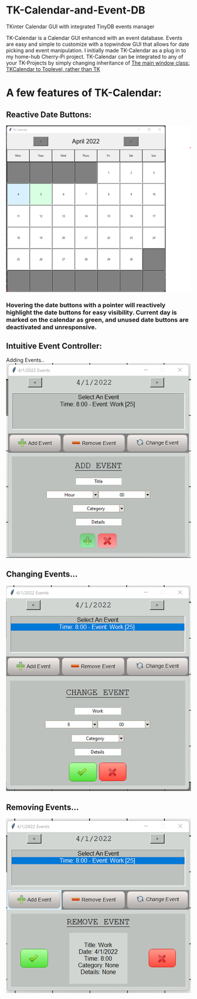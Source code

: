# TK-Calendar-and-Event-DB
TKinter Calendar GUI with integrated TinyDB events manager

TK-Calendar is a Calendar GUI enhanced with an event database. Events are easy and simple to customize with a topwindow GUI that allows for date picking and event manipulation. I initially made TK-Calendar as a plug in to my home-hub Cherry-Pi project. TK-Calendar can be integrated to any of your TK-Projects by simply changing inheritance of [The main window class: TKCalendar to Toplevel, rather than TK](TKCalendar/main.py)

# A few features of TK-Calendar:

## Reactive Date Buttons:
![alt text](TKCalendar/.readme-images/cal.png?raw=true)
### Hovering the date buttons with a pointer will reactively highlight the date buttons for easy visibility. Current day is marked on the calendar as green, and unused date buttons are deactivated and unresponsive.

## Intuitive Event Controller:
Adding Events..
![alt text](TKCalendar/.readme-images/cal3.png?raw=true)

## Changing Events...
![alt text](TKCalendar/.readme-images/cal5.png?raw=true)

## Removing Events...
![alt text](TKCalendar/.readme-images/cal4.png?raw=true)


